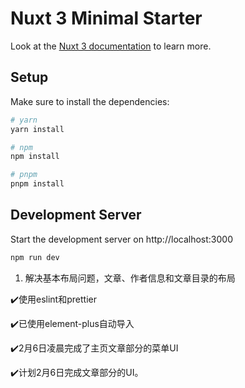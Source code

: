 # Nuxt 3 Minimal Starter

Look at the [Nuxt 3 documentation](https://nuxt.com/docs/getting-started/introduction) to learn more.

## Setup

Make sure to install the dependencies:

```bash
# yarn
yarn install

# npm
npm install

# pnpm
pnpm install
```

## Development Server

Start the development server on http://localhost:3000

```bash
npm run dev
```
1. 解决基本布局问题，文章、作者信息和文章目录的布局


✔️使用eslint和prettier</br>

✔️已使用element-plus自动导入</br>

✔️2月6日凌晨完成了主页文章部分的菜单UI</br>

✔️计划2月6日完成文章部分的UI。</br>

